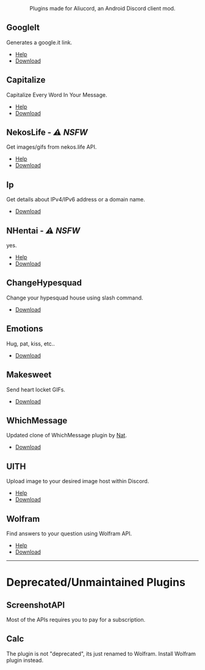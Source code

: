 <div align="center">
  Plugins made for Aliucord, an Android Discord client mod.
</div>

## GoogleIt
Generates a google.it link.
- [Help](https://github.com/scrazzz/AliucordPlugins/tree/main/GoogleIt/README.md)
- [Download](https://github.com/scrazzz/AliucordPlugins/blob/builds/GoogleIt.zip?raw=true)

## Capitalize
Capitalize Every Word In Your Message.
- [Help](https://github.com/scrazzz/AliucordPlugins/tree/main/Capitalize/README.md)
- [Download](https://github.com/scrazzz/AliucordPlugins/blob/builds/Capitalize.zip?raw=true)

## NekosLife - _⚠️ NSFW_
Get images/gifs from nekos.life API.
- [Help](https://github.com/scrazzz/AliucordPlugins/tree/main/NekosLife/README.md)
- [Download](https://github.com/scrazzz/AliucordPlugins/blob/builds/NekosLife.zip?raw=true)  

## Ip
Get details about IPv4/IPv6 address or a domain name.
- [Download](https://github.com/scrazzz/AliucordPlugins/blob/builds/Ip.zip?raw=true)

## NHentai - _⚠️ NSFW_
yes.
- [Help](https://github.com/scrazzz/AliucordPlugins/tree/main/NHentai/README.md)
- [Download](https://github.com/scrazzz/AliucordPlugins/blob/builds/NHentai.zip?raw=true)

## ChangeHypesquad
Change your hypesquad house using slash command.
- [Download](https://github.com/scrazzz/AliucordPlugins/blob/builds/ChangeHypesquad.zip?raw=true)

## Emotions
Hug, pat, kiss, etc..
- [Download](https://github.com/scrazzz/AliucordPlugins/blob/builds/Emotions.zip?raw=true)

## Makesweet
Send heart locket GIFs.
- [Download](https://github.com/scrazzz/AliucordPlugins/blob/builds/Makesweet.zip?raw=true)

## WhichMessage
Updated clone of WhichMessage plugin by [Nat](https://github.com/Sepruko).
- [Download](https://github.com/scrazzz/AliucordPlugins/blob/builds/WhichMessage.zip?raw=true)

## UITH
Upload image to your desired image host within Discord.
- [Help](https://github.com/scrazzz/AliucordPlugins/tree/main/UITH/README.md)
- [Download](https://github.com/scrazzz/AliucordPlugins/blob/builds/UITH.zip?raw=true)

## Wolfram
Find answers to your question using Wolfram API.
- [Help](https://github.com/scrazzz/AliucordPlugins/tree/main/Wolfram/README.md)
- [Download](https://github.com/scrazzz/AliucordPlugins/blob/builds/Wolfram.zip?raw=true)

-----

# Deprecated/Unmaintained Plugins

## ScreenshotAPI
Most of the APIs requires you to pay for a subscription.

## Calc
The plugin is not "deprecated", its just renamed to Wolfram. Install Wolfram plugin instead.
